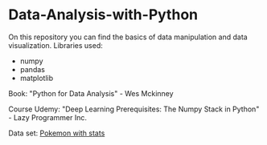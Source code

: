 # Data-Analysis-with-Python
On this repository you can find the basics of data manipulation and data visualization.
Libraries used:
- numpy
- pandas
- matplotlib

Book:
"Python for Data Analysis" - Wes Mckinney

Course Udemy:
"Deep Learning Prerequisites: The Numpy Stack in Python" - Lazy Programmer Inc.

Data set: 
[Pokemon with stats](https://www.kaggle.com/abcsds/pokemon/kernels)
